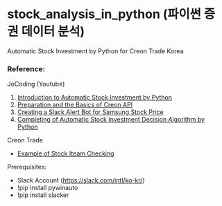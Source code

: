 # stock_analysis_in_python (파이썬 증권 데이터 분석)
Automatic Stock Investment by Python for Creon Trade Korea

### Reference: 
JoCoding (Youtube)
1. [Introduction to Automatic Stock Investment by Python](https://youtu.be/Y01D2J_7894)
2. [Preparation and the Basics of Creon API](https://youtu.be/4DzGOpsT3bw)
3. [Creating a Slack Alert Bot for Samsung Stock Price](https://youtu.be/s24dxIp-Cp0)
4. [Completing of Automatic Stock Investment Decision Algorithm by Python](https://youtu.be/s24dxIp-Cp0)

Creon Trade
* [Example of Stock Iteam Checking](https://money2.creontrade.com/e5/mboard/ptype_basic/plusPDS/DW_Basic_Read.aspx?boardseq=299&seq=39&page=3&searchString=&prd=&lang=7&p=8833&v=8639&m=9505)

Prerequisites:

* Slack Account (https://slack.com/intl/ko-kr/)
* !pip install pywinauto
* !pip install slacker
